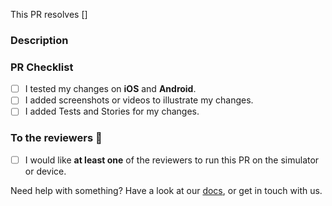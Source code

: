 <!-- 
➡️ PR title in form of `type(PROJECT-XXXX): what changed`
➡️ Jira ticket in square brackets like [PROJECT-XXXX]
❗️ If this is a work in progress, remember to prefix it with [WIP] and/or open a draft PR instead of normal PR
-->

This PR resolves []

### Description

<!-- Info, implementation, how to get there, before & after screenshots & videos, follow-up work, etc -->

### PR Checklist

- [ ] I tested my changes on **iOS** and **Android**.
- [ ] I added screenshots or videos to illustrate my changes.
- [ ] I added Tests and Stories for my changes.

### To the reviewers 👀

- [ ] I would like **at least one** of the reviewers to run this PR on the simulator or device.

Need help with something? Have a look at our [docs], or get in touch with us.

[docs]: /docs/README.md
